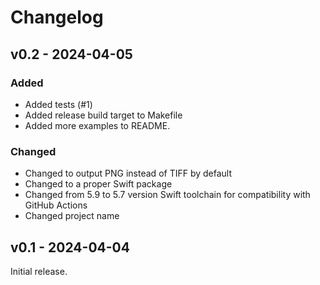 # Changelog

## v0.2 - 2024-04-05

### Added

* Added tests (#1)
* Added release build target to Makefile
* Added more examples to README.

### Changed

* Changed to output PNG instead of TIFF by default
* Changed to a proper Swift package
* Changed from 5.9 to 5.7 version Swift toolchain for compatibility with GitHub Actions
* Changed project name

## v0.1 - 2024-04-04

Initial release.
